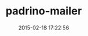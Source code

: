 ---
layout: post
title:  "padrino-mailer"
repo:   "padrino/padrino-framework"
date:   2015-02-18 17:22:56
gemurl: http://www.padrinorb.com
---
